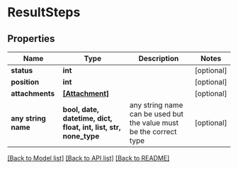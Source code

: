 # ResultSteps


## Properties
Name | Type | Description | Notes
------------ | ------------- | ------------- | -------------
**status** | **int** |  | [optional] 
**position** | **int** |  | [optional] 
**attachments** | [**[Attachment]**](Attachment.md) |  | [optional] 
**any string name** | **bool, date, datetime, dict, float, int, list, str, none_type** | any string name can be used but the value must be the correct type | [optional]

[[Back to Model list]](../README.md#documentation-for-models) [[Back to API list]](../README.md#documentation-for-api-endpoints) [[Back to README]](../README.md)


